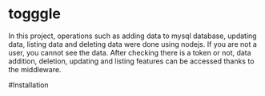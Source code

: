 # togggle
In this project, operations such as adding data to mysql database, updating data, listing data and deleting data were done using nodejs. 
If you are not a user, you cannot see the data.
After checking there is a token or not, data addition, deletion, updating and listing features can be accessed thanks to the middleware.

#Installation
